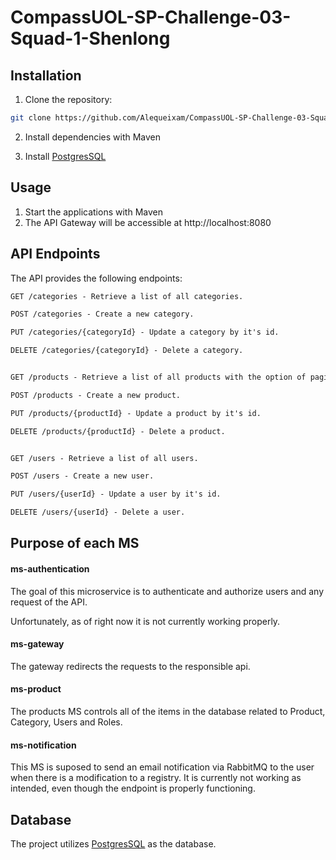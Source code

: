 # CompassUOL-SP-Challenge-03-Squad-1-Shenlong

## Installation

1. Clone the repository:

```bash
git clone https://github.com/Alequeixam/CompassUOL-SP-Challenge-03-Squad-1-Shenlong.git
```

2. Install dependencies with Maven

3. Install [PostgresSQL](https://www.postgresql.org/)

## Usage

1. Start the applications with Maven
2. The API Gateway will be accessible at http://localhost:8080

## API Endpoints
The API provides the following endpoints:

```markdown
GET /categories - Retrieve a list of all categories. 

POST /categories - Create a new category.

PUT /categories/{categoryId} - Update a category by it's id.

DELETE /categories/{categoryId} - Delete a category.


GET /products - Retrieve a list of all products with the option of pagination. 

POST /products - Create a new product.

PUT /products/{productId} - Update a product by it's id.

DELETE /products/{productId} - Delete a product.


GET /users - Retrieve a list of all users. 

POST /users - Create a new user.

PUT /users/{userId} - Update a user by it's id.

DELETE /users/{userId} - Delete a user.


```
## Purpose of each MS
#### ms-authentication
The goal of this microservice is to authenticate and authorize users and any request of the API.

Unfortunately, as of right now it is not currently working properly.

#### ms-gateway
The gateway redirects the requests to the responsible api.

#### ms-product
The products MS controls all of the items in the database related to Product, Category, Users and Roles.

#### ms-notification
This MS is suposed to send an email notification via RabbitMQ to the user when there is a modification to a registry.
It is currently not working as intended, even though the endpoint is properly functioning.



## Database
The project utilizes [PostgresSQL](https://www.postgresql.org/) as the database.
